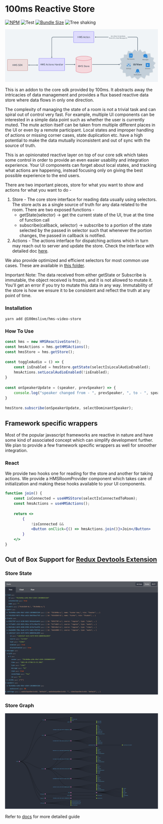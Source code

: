 # 100ms Reactive Store

[![NPM](https://badgen.net/npm/v/@100mslive/hms-video-store?color=green)](https://www.npmjs.com/package/@100mslive/hms-video-store)
![Test](https://github.com/100mslive/hms-video-store/actions/workflows/main.yaml/badge.svg)
[![Bundle Size](https://badgen.net/bundlephobia/minzip/@100mslive/hms-video-store)](https://bundlephobia.com/result?p=@100mslive/hms-video-store)
![Tree shaking](https://badgen.net/bundlephobia/tree-shaking/@100mslive/hms-video-store)

![Architecture](images/architecture.png)

This is an addon to the core sdk provided by 100ms. It abstracts away the
intricacies of data management and provides
a flux based reactive data store where data flows in only one direction.

The complexity of managing the state of a room is not a trivial task
and can spiral out of control very fast. For example, multiple UI components can be interested in a
simple data point such as whether the user is currently muted. The mute action
itself can be taken from multiple different places in the UI or even by a remote
participant. Local states and improper handling of actions or missing corner cases,
state duplication etc. have a high potential to make the data mutually inconsistent
and out of sync with the source of truth.

This is an opinionated reactive layer on top of our core sdk which takes some
control in order to provide an even easier usability and integration experience.
Your UI components can forget about local states, and tracking what actions are happening,
instead focusing only on giving the best possible experience to the end users.

There are two important pieces, store for what you want to show and actions for what
you want to do -
1. Store - The core store interface for reading data usually using selectors. The store
   acts as a single source of truth for any data related to the room. There are two exposed
   functions -
    * getState(selector) -> get the current state of the UI, true at the time of function call
    * subscribe(callback, selector) -> subscribe to a portion of the state selected by the
      passed in selector such that whenever the portion changes, the passed in callback is notified.
2. Actions - The actions interface for dispatching actions which in turn may reach
   out to server and update the store. Check the interface with detailed doc
   [here](./src/IHMSActions.ts).

We also provide optimized and efficient selectors for most common use cases. These are
available in [this folder](./src/selectors).

Important Note: The data received from either getState or Subscribe is immutable, the
object received is frozen, and it is not allowed to mutate it. You'll get an error
if you try to mutate this data in any way. Immutability of the store is how we ensure
it to be consistent and reflect the truth at any point of time.

### Installation
```
yarn add @100mslive/hms-video-store
```

### How To Use

```js
const hms = new HMSReactiveStore();
const hmsActions = hms.getHMSActions();
const hmsStore = hms.getStore();

const toggleAudio = () => {
    const isEnabled = hmsStore.getState(selectIsLocalAudioEnabled);
    hmsActions.setLocalAudioEnabled(!isEnabled);
}

const onSpeakerUpdate = (speaker, prevSpeaker) => {
    console.log("speaker changed from - ", prevSpeaker, ", to - ", speaker);
}

hmsStore.subscribe(onSpeakerUpdate, selectDominantSpeaker);
```

## Framework specific wrappers

Most of the popular javascript frameworks are reactive in nature and have some
kind of associated concept which can simplify development further. We plan to
provide a few framework specific wrappers as well for smoother integration.

### React

We provide two hooks one for reading for the store and another for taking actions.
We provide a HMSRoomProvider component which takes care of initialization and
making these hooks available to your UI components.

```jsx
function join() {
    const isConnected = useHMSStore(selectIsConnectedToRoom);
    const hmsActions = useHMSActions();

    return <>
        {
            !isConnected &&
            <Button onClick={() => hmsActions.join()}>Join</Button>
        }
    </>
}
```


## Out of Box Support for [Redux Devtools Extension](https://chrome.google.com/webstore/detail/redux-devtools/lmhkpmbekcpmknklioeibfkpmmfibljd?hl=en)

### Store State
![Store State](images/store-state.png)

### Store Graph
![Store State](images/store-graph.png)

Refer to [docs](https://www.100ms.live/docs/javascript/v2/quickstart/javascript-quickstart) for more detailed guide